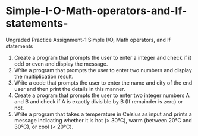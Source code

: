 # Simple-I-O-Math-operators-and-If-statements-

Ungraded Practice Assignment-1  Simple I/O, Math operators, and If statements 

1. Create a program that prompts the user to enter a integer and check if it odd or even and display the  message.
2. Write a program that prompts the user to enter two numbers and display the multiplication result.
3. Write a code that prompts the user to enter the name and city of the end user and then print the 
details in this manner.
4. Create a program that prompts the user to enter two integer numbers A and B and check if A is 
exactly divisible by B (If remainder is zero) or not.
5. Write a program that takes a temperature in Celsius as input and prints a message indicating 
whether it is hot (> 30°C), warm (between 20°C and 30°C), or cool (< 20°C). 

